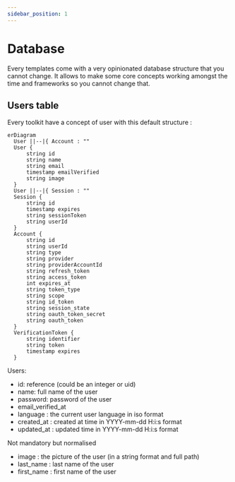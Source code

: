```yaml
---
sidebar_position: 1
---
```


# Database

Every templates come with a very opinionated database structure that you cannot change. It allows to make some core concepts working amongst the time and frameworks so you cannot change that.

## Users table

Every toolkit have a concept of user with this default structure :

```mermaid
erDiagram
  User ||--|{ Account : ""
  User {
      string id
      string name
      string email
      timestamp emailVerified
      string image
  }
  User ||--|{ Session : ""
  Session {
      string id
      timestamp expires
      string sessionToken
      string userId
  }
  Account {
      string id
      string userId
      string type
      string provider
      string providerAccountId
      string refresh_token
      string access_token
      int expires_at
      string token_type
      string scope
      string id_token
      string session_state
      string oauth_token_secret
      string oauth_token
  }
  VerificationToken {
      string identifier
      string token
      timestamp expires
  }
```

Users:
- id: reference (could be an integer or uid)
- name: full name of the user
- password: password of the user
- email_verified_at
- language : the current user language in iso format
- created_at : created at time in YYYY-mm-dd H:i:s format
- updated_at : updated time in YYYY-mm-dd H:i:s format

Not mandatory but normalised
- image : the picture of the user (in a string format and full path)
- last_name : last name of the user
- first_name : first name of the user



